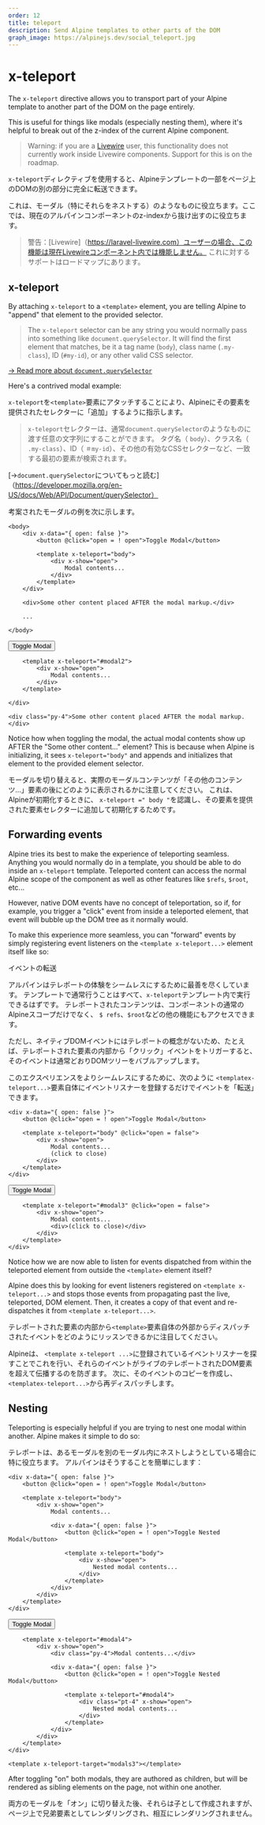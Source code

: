 ```yaml
---
order: 12
title: teleport
description: Send Alpine templates to other parts of the DOM
graph_image: https://alpinejs.dev/social_teleport.jpg
---
```


# x-teleport

The `x-teleport` directive allows you to transport part of your Alpine template to another part of the DOM on the page entirely.

This is useful for things like modals (especially nesting them), where it's helpful to break out of the z-index of the current Alpine component.

> Warning: if you are a [Livewire](https://laravel-livewire.com) user, this functionality does not currently work inside Livewire components. Support for this is on the roadmap.

`x-teleport`ディレクティブを使用すると、Alpineテンプレートの一部をページ上のDOMの別の部分に完全に転送できます。

これは、モーダル（特にそれらをネストする）のようなものに役立ちます。ここでは、現在のアルパインコンポーネントのz-indexから抜け出すのに役立ちます。

>警告：[Livewire]（https://laravel-livewire.com）ユーザーの場合、この機能は現在Livewireコンポーネント内では機能しません。 これに対するサポートはロードマップにあります。

<a name="x-teleport"></a>

## x-teleport

By attaching `x-teleport` to a `<template>` element, you are telling Alpine to "append" that element to the provided selector.

> The `x-teleport` selector can be any string you would normally pass into something like `document.querySelector`. It will find the first element that matches, be it a tag name (`body`), class name (`.my-class`), ID (`#my-id`), or any other valid CSS selector.

[→ Read more about `document.querySelector`](https://developer.mozilla.org/en-US/docs/Web/API/Document/querySelector)

Here's a contrived modal example:

`x-teleport`を`<template>`要素にアタッチすることにより、Alpineにその要素を提供されたセレクターに「追加」するように指示します。

> `x-teleport`セレクターは、通常`document.querySelector`のようなものに渡す任意の文字列にすることができます。 タグ名（ `body`）、クラス名（` .my-class`）、ID（ `＃my-id`）、その他の有効なCSSセレクターなど、一致する最初の要素が検索されます。

[→`document.querySelector`についてもっと読む]（https://developer.mozilla.org/en-US/docs/Web/API/Document/querySelector）

考案されたモーダルの例を次に示します。

```alpine
<body>
    <div x-data="{ open: false }">
        <button @click="open = ! open">Toggle Modal</button>

        <template x-teleport="body">
            <div x-show="open">
                Modal contents...
            </div>
        </template>
    </div>

    <div>Some other content placed AFTER the modal markup.</div>

    ...

</body>
```

<!-- START_VERBATIM -->
<div class="demo" x-ref="root" id="modal2">
    <div x-data="{ open: false }">
        <button @click="open = ! open">Toggle Modal</button>

        <template x-teleport="#modal2">
            <div x-show="open">
                Modal contents...
            </div>
        </template>

    </div>

    <div class="py-4">Some other content placed AFTER the modal markup.</div>
</div>
<!-- END_VERBATIM -->

Notice how when toggling the modal, the actual modal contents show up AFTER the "Some other content..." element? This is because when Alpine is initializing, it sees `x-teleport="body"` and appends and initializes that element to the provided element selector.

モーダルを切り替えると、実際のモーダルコンテンツが「その他のコンテンツ...」要素の後にどのように表示されるかに注意してください。 これは、Alpineが初期化するときに、 `x-teleport =" body "`を認識し、その要素を提供された要素セレクターに追加して初期化するためです。

<a name="forwarding-events"></a>

## Forwarding events

Alpine tries its best to make the experience of teleporting seamless. Anything you would normally do in a template, you should be able to do inside an `x-teleport` template. Teleported content can access the normal Alpine scope of the component as well as other features like `$refs`, `$root`, etc...

However, native DOM events have no concept of teleportation, so if, for example, you trigger a "click" event from inside a teleported element, that event will bubble up the DOM tree as it normally would.

To make this experience more seamless, you can "forward" events by simply registering event listeners on the `<template x-teleport...>` element itself like so:

イベントの転送

アルパインはテレポートの体験をシームレスにするために最善を尽くしています。 テンプレートで通常行うことはすべて、`x-teleport`テンプレート内で実行できるはずです。 テレポートされたコンテンツは、コンポーネントの通常のAlpineスコープだけでなく、 `$ refs`、`$root`などの他の機能にもアクセスできます。

ただし、ネイティブDOMイベントにはテレポートの概念がないため、たとえば、テレポートされた要素の内部から「クリック」イベントをトリガーすると、そのイベントは通常どおりDOMツリーをバブルアップします。

このエクスペリエンスをよりシームレスにするために、次のように `<templatex-teleport...>`要素自体にイベントリスナーを登録するだけでイベントを「転送」できます。

```alpine
<div x-data="{ open: false }">
    <button @click="open = ! open">Toggle Modal</button>

    <template x-teleport="body" @click="open = false">
        <div x-show="open">
            Modal contents...
            (click to close)
        </div>
    </template>
</div>
```

<!-- START_VERBATIM -->
<div class="demo" x-ref="root" id="modal3">
    <div x-data="{ open: false }">
        <button @click="open = ! open">Toggle Modal</button>

        <template x-teleport="#modal3" @click="open = false">
            <div x-show="open">
                Modal contents...
                <div>(click to close)</div>
            </div>
        </template>
    </div>
</div>
<!-- END_VERBATIM -->

Notice how we are now able to listen for events dispatched from within the teleported element from outside the `<template>` element itself?

Alpine does this by looking for event listeners registered on `<template x-teleport...>` and stops those events from propagating past the live, teleported, DOM element. Then, it creates a copy of that event and re-dispatches it from `<template x-teleport...>`.

テレポートされた要素の内部から`<template>`要素自体の外部からディスパッチされたイベントをどのようにリッスンできるかに注目してください。

Alpineは、 `<template x-teleport ...>`に登録されているイベントリスナーを探すことでこれを行い、それらのイベントがライブのテレポートされたDOM要素を超えて伝播するのを防ぎます。 次に、そのイベントのコピーを作成し、 `<templatex-teleport...>`から再ディスパッチします。

<a name="nesting"></a>

## Nesting

Teleporting is especially helpful if you are trying to nest one modal within another. Alpine makes it simple to do so:

テレポートは、あるモーダルを別のモーダル内にネストしようとしている場合に特に役立ちます。 アルパインはそうすることを簡単にします：

```alpine
<div x-data="{ open: false }">
    <button @click="open = ! open">Toggle Modal</button>

    <template x-teleport="body">
        <div x-show="open">
            Modal contents...
            
            <div x-data="{ open: false }">
                <button @click="open = ! open">Toggle Nested Modal</button>

                <template x-teleport="body">
                    <div x-show="open">
                        Nested modal contents...
                    </div>
                </template>
            </div>
        </div>
    </template>
</div>
```

<!-- START_VERBATIM -->
<div class="demo" x-ref="root" id="modal4">
    <div x-data="{ open: false }">
        <button @click="open = ! open">Toggle Modal</button>

        <template x-teleport="#modal4">
            <div x-show="open">
                <div class="py-4">Modal contents...</div>
                
                <div x-data="{ open: false }">
                    <button @click="open = ! open">Toggle Nested Modal</button>

                    <template x-teleport="#modal4">
                        <div class="pt-4" x-show="open">
                            Nested modal contents...
                        </div>
                    </template>
                </div>
            </div>
        </template>
    </div>

    <template x-teleport-target="modals3"></template>
</div>
<!-- END_VERBATIM -->

After toggling "on" both modals, they are authored as children, but will be rendered as sibling elements on the page, not within one another.

両方のモーダルを「オン」に切り替えた後、それらは子として作成されますが、ページ上で兄弟要素としてレンダリングされ、相互にレンダリングされません。